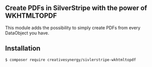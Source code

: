 ## Create PDFs in SilverStripe with the power of WKHTMLTOPDF

This module adds the possibility to simply create PDFs from every DataObject you have.

## Installation

```
$ composer require creativesynergy/sivlerstripe-wkhtmltopdf
